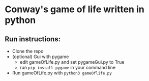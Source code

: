 Conway's game of life written in python
=


Run instructions:
-
* Clone the repo
* (optional) Gui with pygame
  * edit gameOfLife.py and set pygameGui.py to True
  * run ```pip install pygame``` in your command line
* Run gameOfLife.py with ```python3 gameOflife.py```
